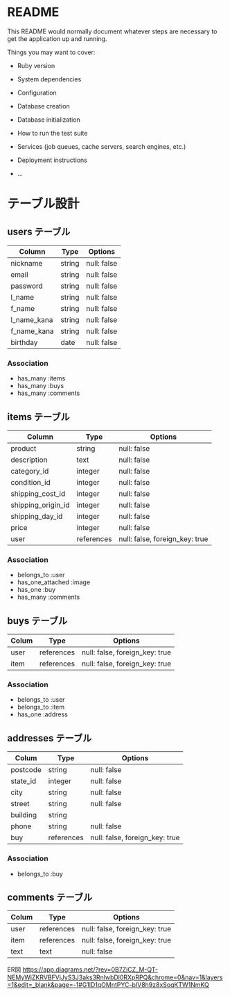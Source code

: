 # README

This README would normally document whatever steps are necessary to get the
application up and running.

Things you may want to cover:

* Ruby version

* System dependencies

* Configuration

* Database creation

* Database initialization

* How to run the test suite

* Services (job queues, cache servers, search engines, etc.)

* Deployment instructions

* ...

# テーブル設計

## users テーブル

| Column      | Type     | Options     |
| ----------- | -------- | ----------- |
| nickname    | string   | null: false |
| email       | string   | null: false |
| password    | string   | null: false |
| l_name      | string   | null: false |
| f_name      | string   | null: false |
| l_name_kana | string   | null: false |
| f_name_kana | string   | null: false |
| birthday    | date     | null: false |
### Association
- has_many :items
- has_many :buys
- has_many :comments

## items テーブル

| Column             | Type       | Options                        |
| ------------------ | ---------- | -------------------------------|
| product            | string     | null: false                    |
| description        | text       | null: false                    |
| category_id        | integer    | null: false                    |
| condition_id       | integer    | null: false                    |
| shipping_cost_id   | integer    | null: false                    |
| shipping_origin_id | integer    | null: false                    |
| shipping_day_id    | integer    | null: false                    |
| price              | integer    | null: false                    |
| user               | references | null: false, foreign_key: true |
### Association
- belongs_to :user
- has_one_attached :image
- has_one :buy
- has_many :comments

## buys テーブル

| Colum      | Type       | Options                        |
| ---------- | ---------- | ------------------------------ |
| user       | references | null: false, foreign_key: true |
| item       | references | null: false, foreign_key: true |
### Association
- belongs_to :user
- belongs_to :item
- has_one :address

## addresses テーブル

| Colum    | Type       | Options                        |
| -------- | ---------- | -------------------------------|
| postcode | string     | null: false                    |
| state_id | integer    | null: false                    |
| city     | string     | null: false                    |
| street   | string     | null: false                    |
| building | string     |                                |
| phone    | string     | null: false                    |
| buy      | references | null: false, foreign_key: true |
### Association
- belongs_to :buy

## comments テーブル

| Colum      | Type       | Options                        |
| ---------- | ---------- | ------------------------------ |
| user       | references | null: false, foreign_key: true |
| item       | references | null: false, foreign_key: true |
| text       | text       | null: false                    |

ER図
https://app.diagrams.net/?rev=0B7ZiCZ_M-QT-NEMyWjZKRVBFVjJyS3J3aks3RnlwbDl0RXpRPQ&chrome=0&nav=1&layers=1&edit=_blank&page=-1#G1lD1qOMntPYC-bIV8h9z8xSoqKTW1NmKQ